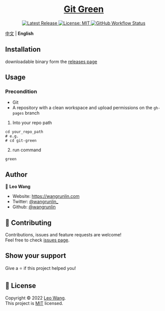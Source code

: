 <h1 style="text-align: center">
    <a href="https://wangrunlin.com/git-green/">Git Green</a>
</h1>

<p style="text-align: center">
  <a href="https://github.com/wangrunlin/git-green/releases/latest" target="_blank">
    <img alt="Latest Release" src="https://img.shields.io/github/v/release/wangrunlin/git-green?display_name=tag&style=for-the-badge" />
  </a>
  <a href="LICENSE" target="_blank">
    <img alt="License: MIT" src="https://img.shields.io/badge/License-MIT-yellow.svg?style=for-the-badge" />
  </a>
  <a href="https://github.com/wangrunlin/git-green/actions" target="_blank">
    <img alt="GitHub Workflow Status" src="https://img.shields.io/github/workflow/status/wangrunlin/git-green/Release?style=for-the-badge">
  </a>
</p>

[中文](README_zh.md) | **English**

## Installation

downloadable binary form the [releases page][]

## Usage

### Precondition

- Git
- A repository with a clean workspace and upload permissions on the `gh-pages` branch

1. Into your repo path
```shell
cd your_repo_path
# e.g.
# cd git-green
```
2. run command
```shell
green
```

## Author

👤 **Leo Wang**

* Website: https://wangrunlin.com
* Twitter: [@wangrunlin_](https://twitter.com/wangrunlin_)
* Github: [@wangrunlin](https://github.com/wangrunlin)

## 🤝 Contributing

Contributions, issues and feature requests are welcome!  
Feel free to check [issues page](https://github.com/wangrunlin/git-green/issues).

## Show your support

Give a ⭐️ if this project helped you!

## 📝 License

Copyright © 2022 [Leo Wang](https://github.com/wangrunlin).  
This project is [MIT](LICENSE) licensed.


[releases page]: https://github.com/wangrunlin/git-green/releases/latest